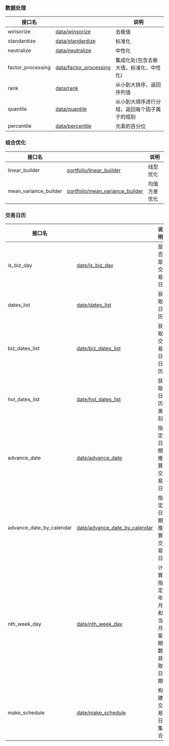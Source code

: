 ### 数据处理
接口名 || 说明
---|---|---
winsorize  | [data/winsorize](data/winsorize.md) | 去极值
standardize | [data/standardize](http://git.irongliang.com/KerryDong/open_crystal/wikis/data/standardize)| 标准化
neutralize | [data/neutralize](http://git.irongliang.com/KerryDong/open_crystal/wikis/data/neutralize)| 中性化
factor_processing | [data/factor_processing](http://git.irongliang.com/KerryDong/open_crystal/wikis/data/factor_processing)| 集成化处(包含去极大值，标准化，中性化)
rank | [data/rank](http://git.irongliang.com/KerryDong/open_crystal/wikis/data/rank)| 从小到大排序，返回序列值
quantile | [data/quantile](http://git.irongliang.com/KerryDong/open_crystal/wikis/data/quantile)| 从小到大顺序进行分组，返回每个因子属于的组别
percentile | [data/percentile](http://git.irongliang.com/KerryDong/open_crystal/wikis/data/percentile)| 元素的百分位

### 组合优化
接口名 || 说明
---|---|---
linear_builder|[portfolio/linear_builder](http://git.irongliang.com/KerryDong/open_crystal/wikis/portfolio/linear_builder)|线型优化
mean_variance_builder|[portfolio/mean_variance_builder](http://git.irongliang.com/KerryDong/open_crystal/wikis/portfolio/mean_variance_builder)|均值方差优化

### 交易日历
接口名 || 说明
---|---|---
is_biz_day|[date/is_biz_day](http://git.irongliang.com/KerryDong/open_crystal/wikis/date/is_biz_day)|是否是交易日
dates_list|[date/dates_list](http://git.irongliang.com/KerryDong/open_crystal/wikis/date/dates_list)|获取日历
biz_dates_list|[date/biz_dates_list](http://git.irongliang.com/KerryDong/open_crystal/wikis/date/biz_dates_list)|获取交易日日历
hol_dates_list|[date/hol_dates_list](http://git.irongliang.com/KerryDong/open_crystal/wikis/date/hol_dates_list)|获取日历类别
advance_date|[date/advance_date](http://git.irongliang.com/KerryDong/open_crystal/wikis/date/advance_date)|指定日期推算交易日
advance_date_by_calendar|[date/advance_date_by_calendar](http://git.irongliang.com/KerryDong/open_crystal/wikis/date/advance_date_by_calendar)|指定日期推算交易日
nth_week_day|[date/nth_week_day](http://git.irongliang.com/KerryDong/open_crystal/wikis/date/nth_week_day)|计算指定年月和当月星期数获取日期
make_schedule|[date/make_schedule](http://git.irongliang.com/KerryDong/open_crystal/wikis/date/make_schedule)|构建交易日集合
